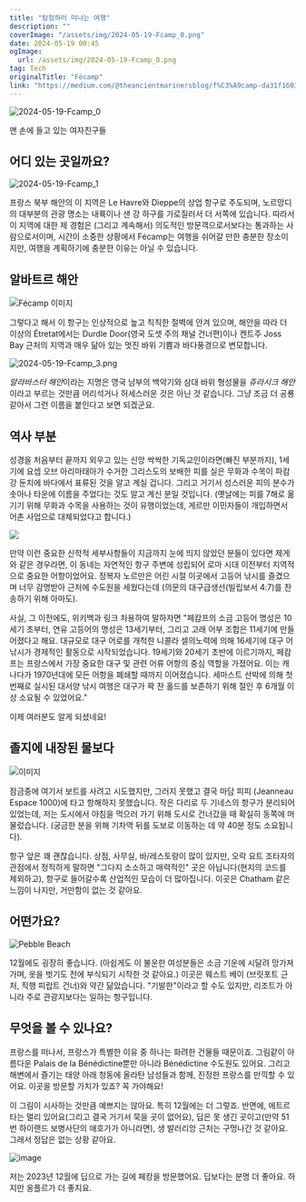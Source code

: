 ```yaml
---
title: "탐험하러 떠나는 여행"
description: ""
coverImage: "/assets/img/2024-05-19-Fcamp_0.png"
date: 2024-05-19 00:45
ogImage: 
  url: /assets/img/2024-05-19-Fcamp_0.png
tag: Tech
originalTitle: "Fécamp"
link: "https://medium.com/@theancientmarinersblog/f%C3%A9camp-da31f1603bf0"
---
```




![2024-05-19-Fcamp_0](/assets/img/2024-05-19-Fcamp_0.png)

맨 손에 들고 있는 여자친구들

## 어디 있는 곳일까요?

![2024-05-19-Fcamp_1](/assets/img/2024-05-19-Fcamp_1.png)


<div class="content-ad"></div>

프랑스 북부 해안의 이 지역은 Le Havre와 Dieppe의 상업 항구로 주도되며, 노르망디의 대부분의 관광 명소는 내륙이나 샌 강 하구를 가로질러서 더 서쪽에 있습니다. 따라서 이 지역에 대한 제 경험은 (그리고 계속해서) 의도적인 방문객으로서보다는 통과하는 사람으로서이며, 시간이 소중한 상황에서 Fécamp는 여행을 쉬어갈 만한 충분한 장소이지만, 여행을 계획하기에 충분한 이유는 아닐 수 있습니다.

## 알바트르 해안

![Fécamp 이미지](/assets/img/2024-05-19-Fcamp_2.png)

그렇다고 해서 이 항구는 인상적으로 높고 칙칙한 절벽에 안겨 있으며, 해안을 따라 더 이상의 Étretat에서는 Durdle Door(영국 도셋 주의 채널 건너편)이나 켄트주 Joss Bay 근처의 지역과 매우 닮아 있는 멋진 바위 기쁨과 바다풍경으로 변모합니다.

<div class="content-ad"></div>

![2024-05-19-Fcamp_3.png](/assets/img/2024-05-19-Fcamp_3.png)

*알라바스터 해안*이라는 지명은 영국 남부의 백악기와 삼대 바위 형성물을 *쥬라시크 해안*이라고 부르는 것만큼 어리석거나 허세스러운 것은 아닌 것 같습니다. 그냥 조금 더 공룡 같아서 그런 이름을 붙인다고 보면 되겠군요.

## 역사 부분

성경을 처음부터 끝까지 외우고 있는 신앙 싹싹한 기독교인이라면(빠진 부분까지), 1세기에 요셉 오브 아리마태아가 수거한 그리스도의 보배한 피를 실은 무화과 수목이 파캄강 둔치에 바다에서 표류된 것을 알고 계실 겁니다. 그리고 거기서 성스러운 피의 분수가 솟아나 타운에 이름을 주었다는 것도 알고 계신 분일 것입니다. (옛날에는 피를 7해로 옮기기 위해 무화과 수목을 사용하는 것이 유행이었는데, 게르만 이민자들이 개입하면서 어촌 사업으로 대체되었다고 합니다.)

<div class="content-ad"></div>

![](/assets/img/2024-05-19-Fcamp_4.png)

만약 이런 중요한 신학적 세부사항들이 지금까지 눈에 띄지 않았던 분들이 있다면 제게와 같은 경우라면, 이 동네는 자연적인 항구 주변에 성립되어 로마 시대 이전부터 지역적으로 중요한 어항이었어요. 정복자 노르만은 어린 시절 이곳에서 고등어 낚시를 즐겼으며 너무 감명받아 근처에 수도원을 세웠다는데 (의문의 대구급생선(빌립보서 4:7)를 찬송하기 위해 아마도).

사실, 그 이전에도, 위키백과 링크 차용하여 말하자면 "페캄프의 소금 고등어 명성은 10세기 초부터, 연유 고등어의 명성은 13세기부터, 그리고 고래 어부 조합은 11세기에 만들어졌다고 해요. 대규모로 대구 어로를 개척한 니콜라 셀의노력에 의해 16세기에 대구 어 낚시가 경제적인 활동으로 시작되었습니다. 19세기와 20세기 초반에 이르기까지, 페캄프는 프랑스에서 가장 중요한 대구 및 관련 어류 어항의 중심 역할을 가졌어요. 이는 캐나다가 1970년대에 모든 어항을 폐쇄할 때까지 이어졌습니다. 세마스트 선박에 의해 첫 번째로 실시된 대서양 낚시 여행은 대구가 꽉 찬 홀드를 보존하기 위해 절인 후 6개월 이상 소요될 수 있었어요."

이제 여러분도 알게 되셨네요!

<div class="content-ad"></div>

## 졸지에 내장된 물보다

![이미지](/assets/img/2024-05-19-Fcamp_5.png)

잠금중에 여기서 보트를 사려고 시도했지만, 그러지 못했고 결국 마담 피피 (Jeanneau Espace 1000)에 타고 항해하지 못했습니다. 작은 다리로 두 기네스의 항구가 분리되어 있었는데, 저는 도시에서 아침을 먹으러 가기 위해 도시로 건너갔을 때 확실히 동쪽에 머물렀습니다. (궁금한 분을 위해 기차역 뒤를 도보로 이동하는 데 약 40분 정도 소요됩니다).

항구 앞은 꽤 괜찮습니다. 상점, 사무실, 바/레스토랑이 많이 있지만, 오락 요트 조타자의 관점에서 정직하게 말하면 "그다지 소소하고 매력적인" 곳은 아닙니다(현지의 코드를 제외하고), 항구로 들어갈수록 산업적인 모습이 더 많아집니다. 이곳은 Chatham 같은 느낌이 나지만, 거만함이 없는 것 같아요.

<div class="content-ad"></div>

## 어떤가요?

![Pebble Beach](/assets/img/2024-05-19-Fcamp_6.png)

12월에도 굉장히 좋습니다. (아쉽게도 이 불운한 여성분들은 소금 기운에 시달려 망가져 가며, 옷을 벗기도 전에 부식되기 시작한 것 같아요.) 이곳은 웨스트 베이 (브릿포트 근처, 직행 피랍트 건너)와 약간 닮았습니다. "기발한"이라고 할 수도 있지만, 리조트가 아니라 주로 관광지보다는 일하는 항구입니다.

## 무엇을 볼 수 있나요?

<div class="content-ad"></div>

프랑스를 떠나서, 프랑스가 특별한 이유 중 하나는 화려한 건물들 때문이죠. 그림같이 아름다운 Palais de la Bénédictine뿐만 아니라 Bénédictine 수도원도 있어요. 그리고 해변에서 즐기는 태양 아래 청동에 올라탄 남성들과 함께, 진정한 프랑스를 만끽할 수 있어요. 이곳을 방문할 가치가 있죠? 꼭 가야해요!

<div class="content-ad"></div>

이 그림이 시사하는 것만큼 예쁘지는 않아요. 특히 12월에는 더 그렇죠. 반면에, 에트르타는 멀리 있어요(그리고 결국 거기서 묵을 곳이 없어요), 딥은 못 생긴 곳이고(만약 51번 하이랜드 보병사단의 애호가가 아니라면), 생 발러리앙 근처는 구멍나간 것 같아요. 그래서 정답은 없는 상황 같아요.

![image](/assets/img/2024-05-19-Fcamp_9.png)

저는 2023년 12월에 딥으로 가는 길에 페캉을 방문했어요. 딥보다는 분명 더 좋아요. 하지만 옹플르가 더 좋지요.